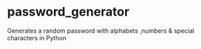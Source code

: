# password_generator
Generates a random password with alphabets ,numbers &amp; special characters in Python
